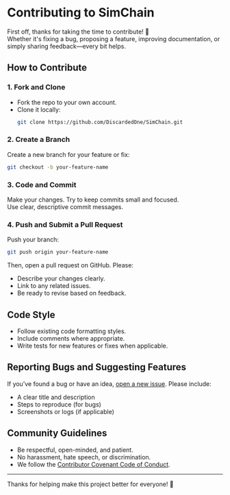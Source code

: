 # Contributing to SimChain

First off, thanks for taking the time to contribute! 🎉  
Whether it's fixing a bug, proposing a feature, improving documentation, or simply sharing feedback—every bit helps.

## How to Contribute

### 1. Fork and Clone
- Fork the repo to your own account.
- Clone it locally:  
  ```bash
  git clone https://github.com/DiscardedOne/SimChain.git
  ```

### 2. Create a Branch
Create a new branch for your feature or fix:
```bash
git checkout -b your-feature-name
```

### 3. Code and Commit
Make your changes. Try to keep commits small and focused.  
Use clear, descriptive commit messages.

### 4. Push and Submit a Pull Request
Push your branch:
```bash
git push origin your-feature-name
```
Then, open a pull request on GitHub. Please:
- Describe your changes clearly.
- Link to any related issues.
- Be ready to revise based on feedback.

## Code Style

- Follow existing code formatting styles.
- Include comments where appropriate.
- Write tests for new features or fixes when applicable.

## Reporting Bugs and Suggesting Features

If you’ve found a bug or have an idea, [open a new issue](https://github.com/DiscardedOne/SimChain/issues/new). Please include:
- A clear title and description
- Steps to reproduce (for bugs)
- Screenshots or logs (if applicable)

## Community Guidelines

- Be respectful, open-minded, and patient.
- No harassment, hate speech, or discrimination.
- We follow the [Contributor Covenant Code of Conduct](CODE_OF_CONDUCT.md).

---

Thanks for helping make this project better for everyone! 🙌
